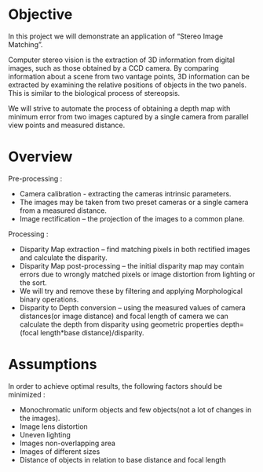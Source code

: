 # Objective

In this project we will demonstrate an application of “Stereo Image Matching”. 

Computer stereo vision is the extraction of 3D information from digital images, such as those obtained by a CCD camera. By comparing information about a scene from two vantage points, 3D information can be extracted by examining the relative positions of objects in the two panels. This is similar to the biological process of stereopsis.

We will strive to automate the process of obtaining a depth map with minimum error from two images captured by a single camera from parallel view points and measured distance.

# Overview
Pre-processing :
<ul>
	<li>Camera calibration -  extracting the cameras intrinsic parameters.</li>
	<li>The images may be taken from two preset cameras or a single camera from a measured distance.</li>
	<li>Image rectification – the projection of the images to a common plane.</li>
</ul>
Processing : 
<ul>
	<li>Disparity Map extraction – find matching pixels in both rectified images and calculate the disparity. </li>
	<li>Disparity Map post-processing – the initial disparity map may contain errors due to wrongly matched pixels or image distortion from lighting or the sort.
	<li>We will try and remove these by filtering and applying Morphological binary operations.</li>
	<li>Disparity to Depth conversion – using the measured values of camera distances(or image distance) and focal length of camera we can calculate the depth from disparity using geometric properties depth=(focal length*base distance)/disparity.</li>
</ul>

# Assumptions
In order to achieve optimal results, the following factors should be minimized :
	<ul>
	<li>Monochromatic uniform objects and few objects(not a lot of changes in the images).</li>
	<li>Image lens distortion </li>
	<li>Uneven lighting </li>
	<li>Images non-overlapping area</li>
	<li>Images of different sizes</li>
	<li>Distance of objects in relation to base distance and focal length</li>
	</ul>

